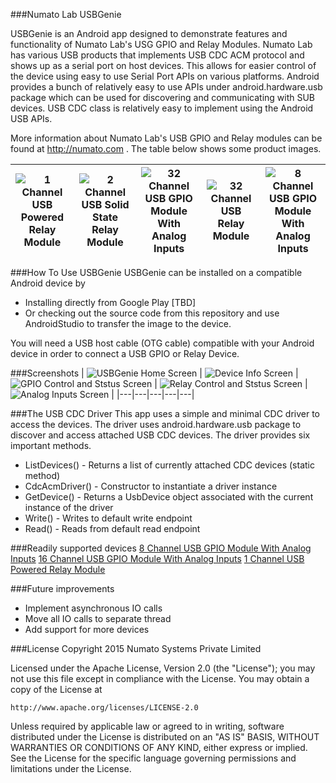 
###Numato Lab USBGenie

USBGenie is an Android app designed to demonstrate features and functionality of Numato Lab's USG GPIO and Relay Modules. Numato Lab has various USB products that implements USB CDC ACM protocol and shows up as a serial port on host devices. This allows for easier control of the device using easy to use Serial Port APIs on various platforms. Android provides a bunch of relatively easy to use APIs under android.hardware.usb package which can be used for discovering and communicating with SUB devices. USB CDC class is relatively easy to implement using the Android USB APIs.

More information about Numato Lab's USB GPIO and Relay modules can be found at http://numato.com . The table below shows some product images.

|  ![1 Channel USB Powered Relay Module](images/products/1ChannelUsbPoweredRelayModule.jpg?raw=true "1 Channel USB Powered Relay Module") |  ![2 Channel USB Solid State Relay Module](images/products/2ChannelUsbSolidStateRelayModule.jpg?raw=true "2 Channel USB Solid State Relay Module")  |  ![32 Channel USB GPIO Module With Analog Inputs](images/products/32ChannelUsbGpioModuleWithAnalogInputs.jpg?raw=true "32 Channel USB GPIO Module With Analog Inputs")  | ![32 Channel USB Relay Module](images/products/32ChannelUsbRelayModule.jpg?raw=true "32 Channel USB Relay Module")   | ![8 Channel USB GPIO Module With Analog Inputs](images/products/8ChannelUsbGpioModuleWithAnalogInputs.jpg?raw=true "8 Channel USB GPIO Module With Analog Inputs")  |
|---|---|---|---|---|

###How To Use USBGenie
USBGenie can be installed on a compatible Android device by
* Installing directly from Google Play [TBD]
* Or checking out the source code from this repository and use AndroidStudio to transfer the image to the device.

You will need a USB host cable (OTG cable) compatible with your Android device in order to connect a USB GPIO or Relay Device.

###Screenshots
|  ![USBGenie Home Screen](images/screenshots/home.png?raw=true "USBGenie Home Screen") |  ![Device Info Screen](images/screenshots/deviceinfo.png?raw=true "Device Info Screen")  |  ![GPIO Control and Ststus Screen](images/screenshots/gpio.png?raw=true "GPIO Control and Ststus Screen")  | ![Relay Control and Ststus Screen](images/screenshots/relay.png?raw=true "Relay Control and Ststus Screen")   | ![Analog Inputs Screen](images/screenshots/analog.png?raw=true "Analog Inputs Screen")  |
|---|---|---|---|---|

###The USB CDC Driver
This app uses a simple and minimal CDC driver to access the devices. The driver uses android.hardware.usb package to discover and access attached USB CDC devices. The driver provides six important methods.

* ListDevices() - Returns a list of currently attached CDC devices (static method)
* CdcAcmDriver() - Constructor to instantiate a driver instance
* GetDevice() - Returns a UsbDevice object associated with the current instance of the driver
* Write() - Writes to default write endpoint
* Read() - Reads from default read endpoint

###Readily supported devices
[8 Channel USB GPIO Module With Analog Inputs](http://numato.com/8-channel-usb-gpio-module-with-analog-inputs/ "8 Channel USB GPIO Module With Analog Inputs")
[16 Channel USB GPIO Module With Analog Inputs](http://numato.com/16-channel-usb-gpio-module-with-analog-inputs/ "16 Channel USB GPIO Module With Analog Inputs")
[1 Channel USB Powered Relay Module](http://numato.com/1-channel-usb-powered-relay-module.html "1 Channel USB Powered Relay Module")

###Future improvements
* Implement asynchronous IO calls
* Move all IO calls to separate thread
* Add support for more devices

###License
Copyright 2015 Numato Systems Private Limited

Licensed under the Apache License, Version 2.0 (the "License");
you may not use this file except in compliance with the License.
You may obtain a copy of the License at

    http://www.apache.org/licenses/LICENSE-2.0

Unless required by applicable law or agreed to in writing, software
distributed under the License is distributed on an "AS IS" BASIS,
WITHOUT WARRANTIES OR CONDITIONS OF ANY KIND, either express or implied.
See the License for the specific language governing permissions and
limitations under the License.
